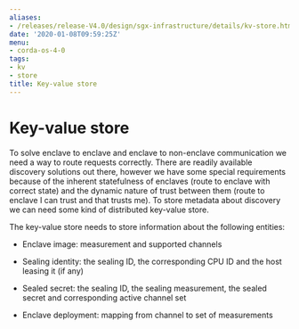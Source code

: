 ```yaml
---
aliases:
- /releases/release-V4.0/design/sgx-infrastructure/details/kv-store.html
date: '2020-01-08T09:59:25Z'
menu:
- corda-os-4-0
tags:
- kv
- store
title: Key-value store
---
```



# Key-value store

To solve enclave to enclave and enclave to non-enclave communication we need a way to route requests correctly. There
            are readily available discovery solutions out there, however we have some special requirements because of the inherent
            statefulness of enclaves (route to enclave with correct state) and the dynamic nature of trust between them (route to
            enclave I can trust and that trusts me). To store metadata about discovery we can need some kind of distributed
            key-value store.

The key-value store needs to store information about the following entities:


* Enclave image: measurement and supported channels


* Sealing identity: the sealing ID, the corresponding CPU ID and the host leasing it (if any)


* Sealed secret: the sealing ID, the sealing measurement, the sealed secret and corresponding active channel set


* Enclave deployment: mapping from channel to set of measurements



